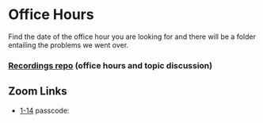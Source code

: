 # Office Hours

Find the date of the office hour you are looking for and there will be a folder entailing the problems we went over.

### [Recordings repo](https://github.com/joshuanelsondev/josh_zoom_recordings/blob/main/README.md) (office hours and topic discussion)

## Zoom Links

- [1-14]() passcode:
